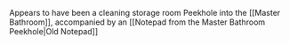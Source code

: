 Appears to have been a cleaning storage room
Peekhole into the [[Master Bathroom]], accompanied by an [[Notepad from the Master Bathroom Peekhole|Old Notepad]]